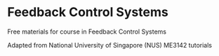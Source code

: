 # Feedback Control Systems
Free materials for course in Feedback Control Systems

Adapted from National University of Singapore (NUS) ME3142 tutorials
